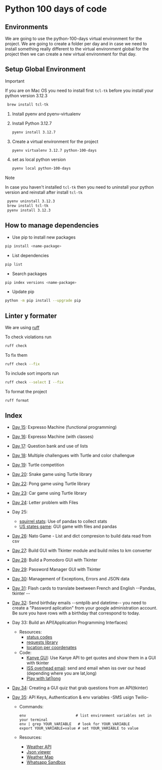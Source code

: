 # Python 100 days of code

## Environments

We are going to use the python-100-days virtual environment for the project.
We are going to create a folder per day and in case we need to install
something really different to the virtual environment global for the project
then we can create a new virtual environment for that day.

## Setup Global Environment

> [!IMPORTANT]
> If you are on Mac OS you need to install first `tcl-tk`
> before you install your python version 3.12.3

```bash
 brew install tcl-tk
```

1. Install pyenv and pyenv-virtualenv
2. Install Python 3.12.7

   ```bash
   pyenv install 3.12.7
   ```

3. Create a virtual environment for the project

   ```bash
   pyenv virtualenv 3.12.7 python-100-days
   ```

4. set as local python version

   ```bash
   pyenv local python-100-days
   ```

> [!NOTE]
> In case you haven't installed `tcl-tk` then you need to uninstall
> your python version and reinstall after install `tcl-tk`

```bash
 pyenv uninstall 3.12.3
 brew install tcl-tk
 pyenv install 3.12.3
```

## How to manage dependencies

- Use pip to install new packages

```bash
pip install <name-package>
```

- List dependencies

```bash
pip list
```

- Search packages

```bash
pip index versions <name-package>
```

- Update pip

```bash
python -m pip install --upgrade pip
```

## Linter y formater

We are using [ruff](https://docs.astral.sh/ruff/)

To check violations run

```bash
ruff check
```

To fix them

```bash
ruff check --fix
```

To include sort imports run

```bash
ruff check --select I --fix
```

To format the project

```bash
ruff format
```

## Index

- [Day 15](/day-15/main.py): Expresso Machine (functional programming)
- [Day 16](/day-16/main.py): Expresso Machine (with classes)
- [Day 17](/day-17/main.py): Question bank and use of lists
- [Day 18](/day-18/main.py): Multiple challengues with Turtle and color challengue
- [Day 19](/day-19/main.py): Turtle competition
- [Day 20](/day-20/main.py): Snake game using Turtle library
- [Day 22](/day-22/main.py): Pong game using Turtle library
- [Day 23](/day-23/main.py): Car game using Turtle library
- [Day 24](/day-24/main.py): Letter problem with Files
- Day 25:
  - [squirrel stats](/day-25/squirrel/main.py): Use of pandas to collect stats
  - [US states game](/day-25/us-states-game/main.py): GUI game with files and pandas
- [Day 26](/day-26/main.py): Nato Game - List and dict compresion to build data
  read from csv
- [Day 27](/day-26/main.py): Build GUI with Tkinter module and build miles to km converter
- [Day 28](/day-28/main.py): Build a Pomodoro GUI with Tkinter
- [Day 29](/day-29/main.py): Password Manager GUI with Tkinter
- [Day 30](/day-30/playground.py): Management of Exceptions, Errors and JSON data
- [Day 31](/day-31/main.py): Flash cards to translate beetween French and English --Pandas, tkinter --
- [Day 32](/day-32/main.py): Send birthday emails --smtplib and datetime--
   you need to create a "Password aplication" from your google administration
   account. Be sure you have rows with a birthday that correspond to today.
- Day 33: Build an API(Application Programming Interfaces)
  - Resources:
      - [status codes](https://www.webfx.com/web-development/glossary/http-status-codes/)
      - [requests library](https://docs.python-requests.org/en/latest/)
      - [location per coordenates](https://www.latlong.net/)
  - Code:
      - [Kanye GUI](/day-33/kanye-quotes-start/main.py): Use Kanye API to get
      quotes and show them in a GUI with tkinter
      - [ISS overhead email](/day-33/issoverhead/main.py): send and email when
      iss over our head (depending where you are lat,long)  
      - [Play with lat|long](/day-33/main.py)
- [Day 34](/day-34/main.py): Creating a GUI quiz that grab questions from an API(tkinter)
- [Day 35](/day-35/main.py): API Keys, Authentication & env variables -SMS usign Twilio-

   - Commands:

      ```shell
      env                       # list environment variables set in your terminal
      env | grep YOUR_VARIABLE   # look for YOUR_VARIABLE 
      export YOUR_VARIABLE=value # set YOUR_VARIABLE to value
      ```

   - Resources:
      - [Weather API](https://openweathermap.org/api)
      - [Json viewer](https://jsonviewer.stack.hu/)
      - [Weather Map](https://www.ventusky.com/)
      - [Whatsapp Sandbox](https://console.twilio.com/us1/develop/sms/try-it-out/whatsapp-learn)
      